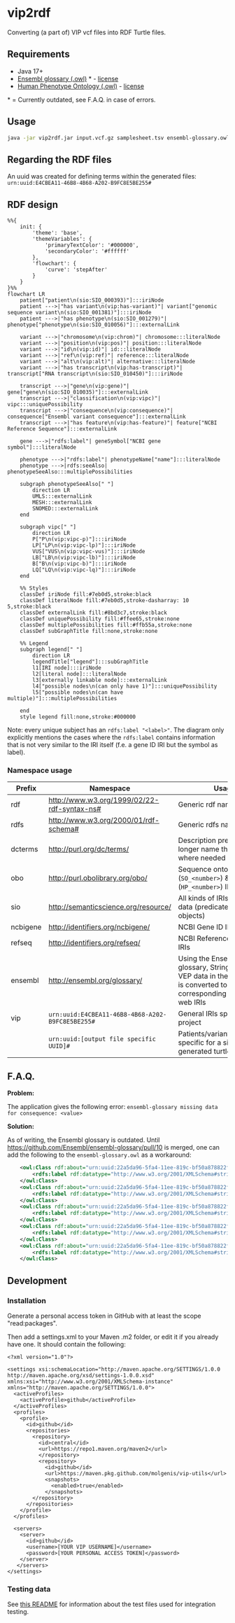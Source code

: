 # vip2rdf

Converting (a part of) VIP vcf files into RDF Turtle files.

## Requirements

* Java 17+
* [Ensembl glossary (.owl)](https://raw.githubusercontent.com/Ensembl/ensembl-glossary/93c46f58299411f3b7d76c040b9cb73e907084a2/ensembl-glossary.owl) * - [license](https://www.ensembl.org/info/about/legal/disclaimer.html)
* [Human Phenotype Ontology (.owl)](https://github.com/obophenotype/human-phenotype-ontology/releases/latest/download/hp.owl) - [license](https://hpo.jax.org/app/license)

\* = Currently outdated, see F.A.Q. in case of errors.

## Usage

```bash
java -jar vip2rdf.jar input.vcf.gz samplesheet.tsv ensembl-glossary.owl hp.owl output.ttl
```

## Regarding the RDF files

An uuid was created for defining terms within the generated files: `urn:uuid:E4CBEA11-46B8-4B68-A202-B9FC8E5BE255#`

## RDF design

```mermaid
%%{
    init: {
        'theme': 'base',
        'themeVariables': {
            'primaryTextColor': '#000000',
            'secondaryColor': '#ffffff'
        },
        'flowchart': {
            'curve': 'stepAfter'
        }
    }
}%%
flowchart LR
    patient["patient\n(sio:SIO_000393)"]:::iriNode
    patient --->|"has variant\n(vip:has-variant)"| variant["genomic sequence variant\n(sio:SIO_001381)"]:::iriNode
    patient --->|"has phenotype\n(sio:SIO_001279)"| phenotype["phenotype\n(sio:SIO_010056)"]:::externalLink
    
    variant --->|"chromosome\n(vip:chrom)"| chromosome:::literalNode
    variant --->|"position\n(vip:pos)"| position:::literalNode
    variant --->|"id\n(vip:id)"| id:::literalNode
    variant --->|"ref\n(vip:ref)"| reference:::literalNode
    variant --->|"alt\n(vip:alt)"| alternative:::literalNode
    variant --->|"has transcript\n(vip:has-transcript)"| transcript["RNA transcript\n(sio:SIO_010450)"]:::iriNode
    
    transcript --->|"gene\n(vip:gene)"| gene["gene\n(sio:SIO_010035)"]:::externalLink
    transcript --->|"classification\n(vip:vipc)"| vipc:::uniquePossibility
    transcript --->|"consequence\n(vip:consequence)"| consequence["Ensembl variant consequence"]:::externalLink
    transcript --->|"has feature\n(vip:has-feature)"| feature["NCBI Reference Sequence"]:::externalLink
    
    gene --->|"rdfs:label"| geneSymbol["NCBI gene symbol"]:::literalNode
    
    phenotype --->|"rdfs:label"| phenotypeName["name"]:::literalNode
    phenotype --->|rdfs:seeAlso| phenotypeSeeAlso:::multiplePossibilities
    
    subgraph phenotypeSeeAlso[" "]
        direction LR
        UMLS:::externalLink
        MESH:::externalLink
        SNOMED:::externalLink
    end
    
    subgraph vipc[" "]
        direction LR
        P["P\n(vip:vipc-p)"]:::iriNode
        LP["LP\n(vip:vipc-lp)"]:::iriNode
        VUS["VUS\n(vip:vipc-vus)"]:::iriNode
        LB["LB\n(vip:vipc-lb)"]:::iriNode
        B["B\n(vip:vipc-b)"]:::iriNode
        LQ["LQ\n(vip:vipc-lq)"]:::iriNode
    end
    
    %% Styles
    classDef iriNode fill:#7eb0d5,stroke:black
    classDef literalNode fill:#7eb0d5,stroke-dasharray: 10 5,stroke:black
    classDef externalLink fill:#8bd3c7,stroke:black
    classDef uniquePossibility fill:#ffee65,stroke:none
    classDef multiplePossibilities fill:#ffb55a,stroke:none
    classDef subGraphTitle fill:none,stroke:none
    
    %% Legend
    subgraph legend[" "]
        direction LR
        legendTitle["legend"]:::subGraphTitle
        l1[IRI node]:::iriNode
        l2[literal node]:::literalNode
        l3[externally linkable node]:::externalLink
        l4["possible nodes\n(can only have 1)"]:::uniquePossibility
        l5["possible nodes\n(can have multiple)"]:::multiplePossibilities
        
    end
    style legend fill:none,stroke:#000000
```

Note: every unique subject has an `rdfs:label "<label>"`. The diagram only explicitly mentions the cases where the `rdfs:label` contains information that is not very similar to the IRI itself (f.e. a gene ID IRI but the symbol as label).

### Namespace usage 

| Prefix   | Namespace                                        | Usage                                                                                                                         |
|----------|--------------------------------------------------|-------------------------------------------------------------------------------------------------------------------------------|
| rdf      | http://www.w3.org/1999/02/22-rdf-syntax-ns#      | Generic rdf namespace                                                                                                         |
| rdfs     | http://www.w3.org/2000/01/rdf-schema#            | Generic rdfs namespace                                                                                                        |
| dcterms  | http://purl.org/dc/terms/                        | Description predicate for longer name than rdfs:label where needed                                                            |
| obo      | http://purl.obolibrary.org/obo/                  | Sequence ontology (`SO_<number>`) \& HPO (`HP_<number>`) IRIs                                                                  |
| sio      | http://semanticscience.org/resource/             | All kinds of IRIs to describe data (predicates \& rdf:type objects)                                                           |
| ncbigene | http://identifiers.org/ncbigene/                 | NCBI Gene ID IRIs                                                                                                             |
| refseq   | http://identifiers.org/refseq/                   | NCBI Reference Sequences IRIs                                                                                                 |
| ensembl  | http://ensembl.org/glossary/                     | Using the Ensembl glossary, String-formatted VEP data in the VIP output is converted to their corresponding semantic web IRIs |
| vip      | `urn:uuid:E4CBEA11-46B8-4B68-A202-B9FC8E5BE255#` | General IRIs specific for this project                                                                                        |
|          | `urn:uuid:[output file specific UUID]#`          | Patients/variants/transcripts specific for a single generated turtle output file                                              |


## F.A.Q.

__Problem:__

The application gives the following error: `ensembl-glossary missing data for consequence: <value>`

__Solution:__

As of writing, the Ensembl glossary is outdated.
Until https://github.com/Ensembl/ensembl-glossary/pull/10 is merged, one can add the following to the `ensembl-glossary.owl` as a workaround:

```xml
    <owl:Class rdf:about="urn:uuid:22a5da96-5fa4-11ee-819c-bf50a878822f#1">
        <rdfs:label rdf:datatype="http://www.w3.org/2001/XMLSchema#string">Splice donor 5th base variant</rdfs:label>
    </owl:Class>
    <owl:Class rdf:about="urn:uuid:22a5da96-5fa4-11ee-819c-bf50a878822f#2">
        <rdfs:label rdf:datatype="http://www.w3.org/2001/XMLSchema#string">Splice donor region variant</rdfs:label>
    </owl:Class>
    <owl:Class rdf:about="urn:uuid:22a5da96-5fa4-11ee-819c-bf50a878822f#3">
        <rdfs:label rdf:datatype="http://www.w3.org/2001/XMLSchema#string">Splice polypyrimidine tract variant</rdfs:label>
    </owl:Class>
    <owl:Class rdf:about="urn:uuid:22a5da96-5fa4-11ee-819c-bf50a878822f#4">
        <rdfs:label rdf:datatype="http://www.w3.org/2001/XMLSchema#string">Start retained variant</rdfs:label>
    </owl:Class>
    <owl:Class rdf:about="urn:uuid:22a5da96-5fa4-11ee-819c-bf50a878822f#5">
        <rdfs:label rdf:datatype="http://www.w3.org/2001/XMLSchema#string">Coding transcript variant</rdfs:label>
    </owl:Class>
```

## Development

### Installation

Generate a personal access token in GitHub with at least the scope "read:packages".

Then add a settings.xml to your Maven .m2 folder, or edit it if you already have one. It should
contain the following:

```
<?xml version="1.0"?>

<settings xsi:schemaLocation="http://maven.apache.org/SETTINGS/1.0.0 http://maven.apache.org/xsd/settings-1.0.0.xsd" xmlns:xsi="http://www.w3.org/2001/XMLSchema-instance" xmlns="http://maven.apache.org/SETTINGS/1.0.0">
  <activeProfiles>
    <activeProfile>github</activeProfile>
  </activeProfiles>
  <profiles>
    <profile>
      <id>github</id>
      <repositories>
        <repository>
          <id>central</id>
          <url>https://repo1.maven.org/maven2</url>
          </repository>
          <repository>
            <id>github</id>
            <url>https://maven.pkg.github.com/molgenis/vip-utils</url>
            <snapshots>
              <enabled>true</enabled>
            </snapshots>
        </repository>
      </repositories>
    </profile>
  </profiles>

  <servers>
    <server>
      <id>github</id>
      <username>[YOUR VIP USERNAME]</username>
      <password>[YOUR PERSONAL ACCESS TOKEN]</password>
    </server>
   </servers>
</settings>
```

### Testing data

See [this README](./src/test/resources/README.md) for information about the test files used for integration testing.